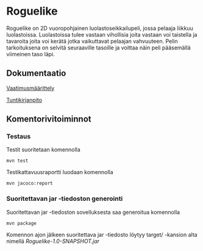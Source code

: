 # Roguelike

Roguelike on 2D vuoropohjainen luolastoseikkailupeli, jossa pelaaja liikkuu luolastoissa. Luolastoissa tulee vastaan vihollisia joita vastaan voi taistella ja tavaroita joita voi kerätä jotka vaikuttavat pelaajan vahvuuteen. Pelin tarkoituksena on selvitä seuraaville tasoille ja voittaa näin peli pääsemällä viimeinen taso läpi.

## Dokumentaatio
[Vaatimusmäärittely](https://github.com/Zentryn/ot-harjoitustyo/blob/master/Roguelike/dokumentaatio/vaatimusmaarittely.md)

[Tuntikirjanpito](https://github.com/Zentryn/ot-harjoitustyo/blob/master/Roguelike/dokumentaatio/tuntikirjanpito.md)

## Komentorivitoiminnot

### Testaus

Testit suoritetaan komennolla
```
mvn test
```



Testikattavuusraportti luodaan komennolla
```
mvn jacoco:report
```

### Suoritettavan jar -tiedoston generointi
Suoritettavan jar -tiedoston sovelluksesta saa generoitua komennolla
```
mvn package
```
Komennon ajon jälkeen suoritettava jar -tiedosto löytyy target/ -kansion alta nimellä _Roguelike-1.0-SNAPSHOT.jar_
